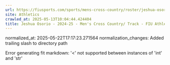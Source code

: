 ```yaml
---
url: https://fiusports.com/sports/mens-cross-country/roster/jeshua-osorio/12762/
site: Athletics
crawled_at: 2025-05-13T10:04:44.424404
title: Jeshua Osorio - 2024-25 - Men's Cross Country/ Track - FIU Athletics
---
```

normalized_at: 2025-05-22T17:17:23.271564
normalization_changes: Added trailing slash to directory path

Error generating fit markdown: '<' not supported between instances of 'int' and 'str'